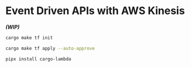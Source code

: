 # Event Driven APIs with AWS Kinesis

***(WIP)***

```sh
cargo make tf init

cargo make tf apply --auto-approve

pipx install cargo-lambda
```
